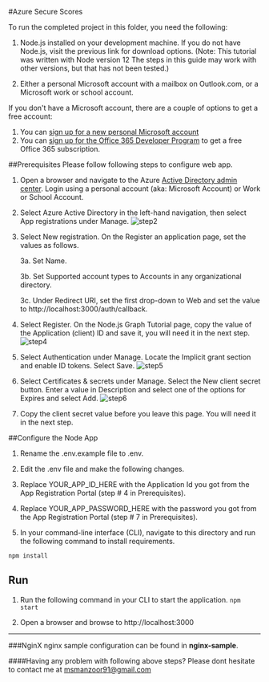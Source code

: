 #Azure Secure Scores

To run the completed project in this folder, you need the following:
1) Node.js installed on your development machine. If you do not have Node.js, visit the previous link for download options. (Note: This tutorial was written with Node version 12 The steps in this guide may work with other versions, but that has not been tested.) 

2) Either a personal Microsoft account with a mailbox on Outlook.com, or a Microsoft work or school account.

If you don't have a Microsoft account, there are a couple of options to get a free account:
1) You can [sign up for a new personal Microsoft account](https://signup.live.com/signup?wa=wsignin1.0&rpsnv=12&ct=1454618383&rver=6.4.6456.0&wp=MBI_SSL_SHARED&wreply=https://mail.live.com/default.aspx&id=64855&cbcxt=mai&bk=1454618383&uiflavor=web&uaid=b213a65b4fdc484382b6622b3ecaa547&mkt=E-US&lc=1033&lic=1)
2) You can [sign up for the Office 365 Developer Program](https://developer.microsoft.com/office/dev-program) to get a free Office 365 subscription.


##Prerequisites
Please follow following steps to configure web app.
1) Open a browser and navigate to the Azure [Active Directory admin center](https://aad.portal.azure.com/). Login using a personal account (aka: Microsoft Account) or Work or School Account.

2) Select Azure Active Directory in the left-hand navigation, then select App registrations under Manage.
   ![step2]
3) Select New registration. On the Register an application page, set the values as follows.
   
   3a. Set Name. 
   
   3b. Set Supported account types to Accounts in any organizational directory.
   
   3c. Under Redirect URI, set the first drop-down to Web and set the value to http://localhost:3000/auth/callback.
    
4) Select Register. On the Node.js Graph Tutorial page, copy the value of the Application (client) ID and save it, you will need it in the next step.
    ![step4]
5) Select Authentication under Manage. Locate the Implicit grant section and enable ID tokens. Select Save.
    ![step5]
6) Select Certificates & secrets under Manage. Select the New client secret button. Enter a value in Description and select one of the options for Expires and select Add.
   ![step6]
7) Copy the client secret value before you leave this page. You will need it in the next step.

##Configure the Node App


1) Rename the .env.example file to .env.

2) Edit the .env file and make the following changes.
3) Replace YOUR_APP_ID_HERE with the Application Id you got from the App Registration Portal (step # 4 in Prerequisites).
4) Replace YOUR_APP_PASSWORD_HERE with the password you got from the App Registration Portal (step # 7 in Prerequisites).
5) In your command-line interface (CLI), navigate to this directory and run the following command to install requirements.

`npm install
`

## Run 
1) Run the following command in your CLI to start the application.
`npm start`

2) Open a browser and browse to http://localhost:3000

---
###NginX
nginx sample configuration can be found in **nginx-sample**.

####Having any problem with following above steps?
Please dont hesitate to contact me at msmanzoor91@gmail.com


[step2]: https://docs.microsoft.com/en-us/graph/tutorials/node/tutorial/images/aad-portal-app-registrations.png
[step4]: https://docs.microsoft.com/en-us/graph/tutorials/node/tutorial/images/aad-application-id.png 
[step5]: https://docs.microsoft.com/en-us/graph/tutorials/node/tutorial/images/aad-implicit-grant.png
[step6]: https://docs.microsoft.com/en-us/graph/tutorials/node/tutorial/images/aad-new-client-secret.png

